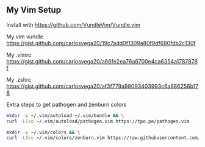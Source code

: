 ## My Vim Setup

Install with
https://github.com/VundleVim/Vundle.vim

My vim vundle
https://gist.github.com/carlosvega20/19c7add0f1309a80f9df680fdb2c130f

My .vimrc
https://gist.github.com/carlosvega20/a66fe2ea76a6700e4ca6354a1787878f

My .zshrc
https://gist.github.com/carlosvega20/af3f779a98093403993c6a886256b178


Extra steps to get pathogen and zenburn colors

```bash
mkdir -p ~/.vim/autoload ~/.vim/bundle && \
curl -LSso ~/.vim/autoload/pathogen.vim https://tpo.pe/pathogen.vim
```

```bash
mkdir -p ~/.vim/colors && \
curl -LSso ~/.vim/colors/zenburn.vim https://raw.githubusercontent.com/jnurmine/Zenburn/master/colors/zenburn.vim
```
